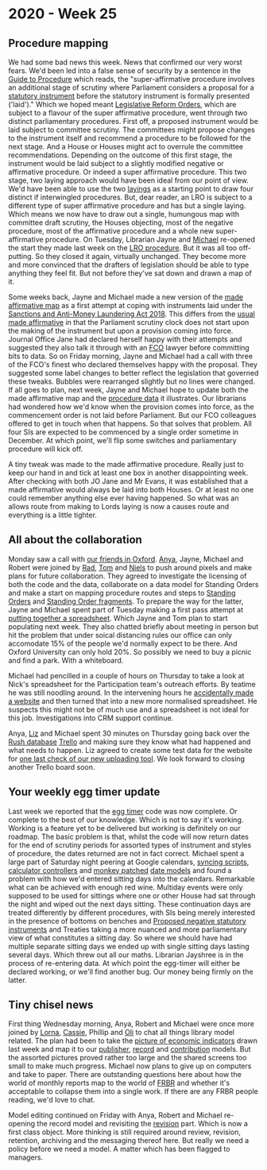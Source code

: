 # 2020 - Week 25

## Procedure mapping

We had some bad news this week. News that confirmed our very worst fears. We'd been led into a false sense of security by a sentence in the [Guide to Procedure](https://guidetoprocedure.parliament.uk/collections/AAS0LGpw/super-affirmative-procedure) which reads, the "super-affirmative procedure involves an additional stage of scrutiny where Parliament considers a proposal for a [statutory instrument](https://www.parliament.uk/site-information/glossary/statutory-instruments-sis/) before the statutory instrument is formally presented ('laid')." Which we hoped meant [Legislative Reform Orders](https://www.parliament.uk/business/committees/committees-archive/regulatory-reform-committee/regulatory-reform-orders/), which are subject to a flavour of the super affirmative procedure, went through two distinct parliamentary procedures. First off, a proposed instrument would be laid subject to committee scrutiny. The committees might propose changes to the instrument itself and recommend a procedure to be followed for the next stage. And a House or Houses might act to overrule the committee recommendations. Depending on the outcome of this first stage, the instrument would be laid subject to a slightly modified negative or affirmative procedure. Or indeed a super affirmative procedure. This two stage, two laying approach would have been ideal from our point of view. We'd have been able to use the two [layings](https://ukparliament.github.io/ontologies/laying/laying-ontology.html) as a starting point to draw four distinct if interwingled procedures. But, dear reader, an LRO is subject to a different type of super affirmative procedure and has but a single laying. Which means we now have to draw out a single, humungous map with committee draft scrutiny, the Houses objecting, most of the negative procedure, most of the affirmative procedure and a whole new super-affirmative procedure. On Tuesday, Librarian Jayne and [Michael](https://twitter.com/fantasticlife) re-opened the start they made last week on the [LRO procedure](https://github.com/ukparliament/ontologies/blob/master/procedure/flowcharts/proposed-sis/legislative-reform-order.pdf). But it was all too off-putting. So they closed it again, virtually unchanged. They become more and more convinced that the drafters of legislation should be able to type anything they feel fit. But not before they've sat down and drawn a map of it.

Some weeks back, Jayne and Michael made a new version of the [made affirmative map](https://ukparliament.github.io/ontologies/procedure/flowcharts/sis/play-pen/made-affirmative.pdf) as a first attempt at coping with instruments laid under the [Sanctions and Anti-Money Laundering Act 2018](http://www.legislation.gov.uk/ukpga/2018/13/contents/enacted). This differs from the [usual made affirmative](https://ukparliament.github.io/ontologies/procedure/flowcharts/sis/made-affirmative.pdf) in that the Parliament scrutiny clock does not start upon the making of the instrument but upon a provision coming into force. Journal Office Jane had declared herself happy with their attempts and suggested they also talk it through with an [FCO](https://www.gov.uk/government/organisations/foreign-commonwealth-office) lawyer before committing bits to data. So on Friday morning, Jayne and Michael had a call with three of the FCO's finest who declared themselves happy with the proposal. They suggested some label changes to better reflect the legislation that governed these tweaks. Bubbles were rearranged slightly but no lines were changed. If all goes to plan, next week, Jayne and Michael hope to update both the made affirmative map and the [procedure data](https://procedures.azurewebsites.net/Procedures/1/graph) it illustrates. Our librarians had wondered how we'd know when the provision comes into force, as the commencement order is not laid before Parliament. But our FCO colleagues offered to get in touch when that happens. So that solves that problem. All four SIs are expected to be commenced by a single order sometime in December. At which point, we'll flip some switches and parliamentary procedure will kick off.

A tiny tweak was made to the made affirmative procedure. Really just to keep our hand in and tick at least one box in another disappointing week. After checking with both JO Jane and Mr Evans, it was established that a made affirmative would always be laid into both Houses. Or at least no one could remember anything else ever having happened. So what was an allows route from making to Lords laying is now a causes route and everything is a little tighter.

## All about the collaboration

Monday saw a call with [our friends in Oxford](https://parlrulesdata.org/). [Anya](https://twitter.com/bitten_), Jayne, Michael and Robert were joined by [Rad](https://radoslawzubek.com/), [Tom](https://twitter.com/tomgfleming) and [Niels](https://ngoet.com/) to push around pixels and make plans for future collaboration. They agreed to investigate the licensing of both the code and the data, collaborate on a data model for Standing Orders and make a start on mapping procedure routes and steps to [Standing Orders](https://parlrulesdata.org/root_ukhcso_184.html#1972-08-08) and [Standing Order fragments](http://standing-orders.herokuapp.com/standing-order-fragments/481). To prepare the way for the latter, Jayne and Michael spent part of Tuesday making a first pass attempt at [putting together a spreadsheet](https://docs.google.com/spreadsheets/d/1HkFYQ2bJeYGCnbTNBv-bQAiFL33n7fx1kgY30R5Gbz4/edit?usp=sharing). Which Jayne and Tom plan to start populating next week. They also chatted briefly about meeting in person but hit the problem that under soical distancing rules our office can only accomodate 15% of the people we'd normally expect to be there. And Oxford University can only hold 20%. So possibly we need to buy a picnic and find a park. With a whiteboard.

Michael had pencilled in a couple of hours on Thursday to take a look at Nick's spreadsheet for the Participation team's outreach efforts. By teatime he was still noodling around. In the intervening hours he [accidentally made a website](https://participation-crm.herokuapp.com/) and then turned that into a new more normalised spreadsheet. He suspects this might not be of much use and a spreadsheet is not ideal for this job. Investigations into CRM support continue.

Anya, [Liz](https://twitter.com/greensideknits) and Michael spent 30 minutes on Thursday going back over the [Rush database](https://membersafter1832.historyofparliamentonline.org) [Trello](https://trello.com/b/4JA1hW6I/rush-data-2020) and making sure they know what had happened and what needs to happen. Liz agreed to create some test data for the website for [one last check of our new uploading tool](https://trello.com/c/E6x5AU5n/65-test-importer-with-fake-data). We look forward to closing another Trello board soon.

## Your weekly egg timer update

Last week we reported that the [egg timer](http://parliament-calendar.herokuapp.com/) code was now complete. Or complete to the best of our knowledge. Which is not to say it's working. Working is a feature yet to be delivered but working is definitely on our roadmap. The basic problem is that, whilst the code will now return dates for the end of scrutiny periods for assorted types of instrument and styles of procedure, the dates returned are not in fact correct. Michael spent a large part of Saturday night peering at Google calendars, [syncing scripts](https://github.com/fantasticlife/egg-timer/blob/master/lib/tasks/sync.rake), [calculator controllers](https://github.com/fantasticlife/egg-timer/blob/master/app/controllers/calculator_controller.rb) and [monkey patched](https://en.wikipedia.org/wiki/Monkey_patch) [date models](https://github.com/fantasticlife/egg-timer/blob/master/lib/monkey_patching/date.rb) and found a problem with how we'd entered sitting days into the calendars. Remarkable what can be achieved with enough red wine. Multiday events were only supposed to be used for sittings where one or other House had sat through the night and wiped out the next days sitting. These continuation days are treated differently by different procedures, with SIs being merely interested in the presence of bottoms on benches and [Proposed negative statutory instruments](https://www.parliament.uk/site-information/glossary/proposed-negative-statutory-instrument/) and Treaties taking a more nuanced and more parliamentary view of what constitutes a sitting day. So where we should have had multiple separate sitting days we ended up with single sitting days lasting several days. Which threw out all our maths. Librarian Jayshree is in the process of re-entering data. At which point the egg-timer will either be declared working, or we'll find another bug. Our money being firmly on the latter.

## Tiny chisel news

First thing Wednesday morning, Anya, Robert and Michael were once more joined by [Lorna](https://twitter.com/loneshepherds), [Cassie](https://twitter.com/cassier_barton), Phillip and [Oli](https://twitter.com/olihawkins) to chat all things library model related. The plan had been to take the [picture of economic indicators](https://github.com/ukparliament/ontologies/blob/master/meta/library-information-architecture/economic-indicators/economic-indicators.png) drawn last week and map it to our [publisher](https://ukparliament.github.io/ontologies/publisher/publisher-ontology.html), [record](https://ukparliament.github.io/ontologies/record/record-ontology.html) and [contribution](https://ukparliament.github.io/ontologies/contribution/contribution-ontology.html) models. But the assorted pictures proved rather too large and the shared screens too small to make much progress. Michael now plans to give up on computers and take to paper. There are outstanding questions here about how the world of monthly reports map to the world of [FRBR](https://en.wikipedia.org/wiki/Functional_Requirements_for_Bibliographic_Records) and whether it's acceptable to collapse them into a single work. If there are any FRBR people reading, we'd love to chat.

Model editing continued on Friday with Anya, Robert and Michael re-opening the record model and revisiting the [revision](https://ukparliament.github.io/ontologies/record/record-ontology.html#d4e197) part. Which is now a first class object. More thinking is still required around review, revision, retention, archiving and the messaging thereof here. But really we need a policy before we need a model. A matter which has been flagged to managers.

